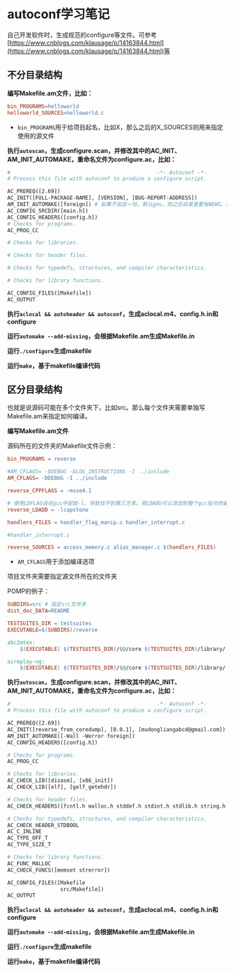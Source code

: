 # autoconf学习笔记

自己开发软件时，生成规范的configure等文件。可参考[https://www.cnblogs.com/klausage/p/14163844.html](https://www.cnblogs.com/klausage/p/14163844.html)等


## 不分目录结构

**编写Makefile.am文件，比如：**

```makefile
bin_PROGRAMS=helloworld
helloworld_SOURCES=helloworld.c
```

* `bin_PROGRAMS`用于给项目起名，比如X，那么之后的X_SOURCES则用来指定使用的源文件


**执行`autoscan`，生成configure.scan，并修改其中的AC_INIT、AM_INIT_AUTOMAKE，重命名文件为configure.ac，比如：**

```makefile
#                                               -*- Autoconf -*-
# Process this file with autoconf to produce a configure script.

AC_PREREQ([2.69])
AC_INIT([FULL-PACKAGE-NAME], [VERSION], [BUG-REPORT-ADDRESS])
AM_INIT_AUTOMAKE([foreign]) # 如果不加这一句，默认gnu，则之后目录里要有NEWS、README、AUTHORS、ChangLog等文件（需自己手动建立）
AC_CONFIG_SRCDIR([main.h])
AC_CONFIG_HEADERS([config.h])
# Checks for programs.
AC_PROG_CC

# Checks for libraries.

# Checks for header files.

# Checks for typedefs, structures, and compiler characteristics.

# Checks for library functions.

AC_CONFIG_FILES([Makefile])
AC_OUTPUT

```

**执行`aclocal && autoheader && autoconf`，生成aclocal.m4、config.h.in和configure**

**运行`automake --add-missing`，会根据Makefile.am生成Makefile.in**

**运行`./configure`生成makefile**

**运行`make`，基于makefile编译代码**

## 区分目录结构

也就是说源码可能在多个文件夹下，比如src。那么每个文件夹需要单独写Makefile.am来指定如何编译。

**编写Makefile.am文件**

源码所在的文件夹的Makefile文件示例：

```makefile
bin_PROGRAMS = reverse

#AM_CFLAGS= -DDEBUG -DLOG_INSTRUCTIONS -I ../include
AM_CFLAGS= -DDEBUG -I ../include

reverse_CPPFLAGS = -msse4.1

# 使用LDFLAG会在gcc中部放-l，导致找不到第三方库。用LDADD可以添加到整个gcc指令的最后
reverse_LDADD = -lcapstone

handlers_FILES = handler_flag_manip.c handler_interrupt.c

#handler_interrupt.c

reverse_SOURCES = access_memory.c alias_manager.c $(handlers_FILES)

```

* `AM_CFLAGS`用于添加编译选项

项目文件夹需要指定源文件所在的文件夹

POMP的例子：

```makefile
SUBDIRS=src # 指定src文件夹
dist_doc_DATA=README

TESTSUITES_DIR = testsuites
EXECUTABLE=$(SUBDIRS)/reverse

abc2mtex:
	$(EXECUTABLE) $(TESTSUITES_DIR)/$@/core $(TESTSUITES_DIR)/library/ $(TESTSUITES_DIR)/$@/inst.reverse

aireplay-ng:
	$(EXECUTABLE) $(TESTSUITES_DIR)/$@/core $(TESTSUITES_DIR)/library/ $(TESTSUITES_DIR)/$@/inst.reverse


```

**执行`autoscan`，生成configure.scan，并修改其中的AC_INIT、AM_INIT_AUTOMAKE，重命名文件为configure.ac，比如：**

```makefile
#                                               -*- Autoconf -*-
# Process this file with autoconf to produce a configure script.

AC_PREREQ([2.69])
AC_INIT([reverse_from_coredump], [0.0.1], [mudongliangabcd@gmail.com])
AM_INIT_AUTOMAKE([-Wall -Werror foreign])
AC_CONFIG_HEADERS([config.h])

# Checks for programs.
AC_PROG_CC

# Checks for libraries.
AC_CHECK_LIB([disasm], [x86_init])
AC_CHECK_LIB([elf], [gelf_getehdr])

# Checks for header files.
AC_CHECK_HEADERS([fcntl.h malloc.h stddef.h stdint.h stdlib.h string.h unistd.h])

# Checks for typedefs, structures, and compiler characteristics.
AC_CHECK_HEADER_STDBOOL
AC_C_INLINE
AC_TYPE_OFF_T
AC_TYPE_SIZE_T

# Checks for library functions.
AC_FUNC_MALLOC
AC_CHECK_FUNCS([memset strerror])

AC_CONFIG_FILES([Makefile
                 src/Makefile])
AC_OUTPUT

```


**执行`aclocal && autoheader && autoconf`，生成aclocal.m4、config.h.in和configure**

**运行`automake --add-missing`，会根据Makefile.am生成Makefile.in**

**运行`./configure`生成makefile**

**运行`make`，基于makefile编译代码**